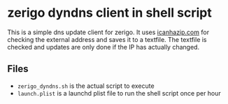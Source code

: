# zerigo dyndns client in shell script
This is a simple dns update client for zerigo. It uses
[icanhazip.com](http://icanhazip.com) for checking the external address and
saves it to a textfile. The textfile is checked and updates are only done if
the IP has actually changed.

## Files
- `zerigo_dyndns.sh` is the actual script to execute
- `launch.plist` is a launchd plist file to run the shell script once per hour
